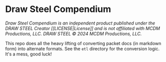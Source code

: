 # Draw Steel Compendium

_Draw Steel Compendium is an independent product published under the DRAW STEEL Creator [[LICENSE|License]] and is not affiliated with MCDM Productions, LLC. DRAW STEEL © 2024 MCDM Productions, LLC._

This repo does all the heavy lifting of converting packet docs (in markdown form) into alternate formats.  See the `etl`
directory for the conversion logic.  It's a mess, good luck!
